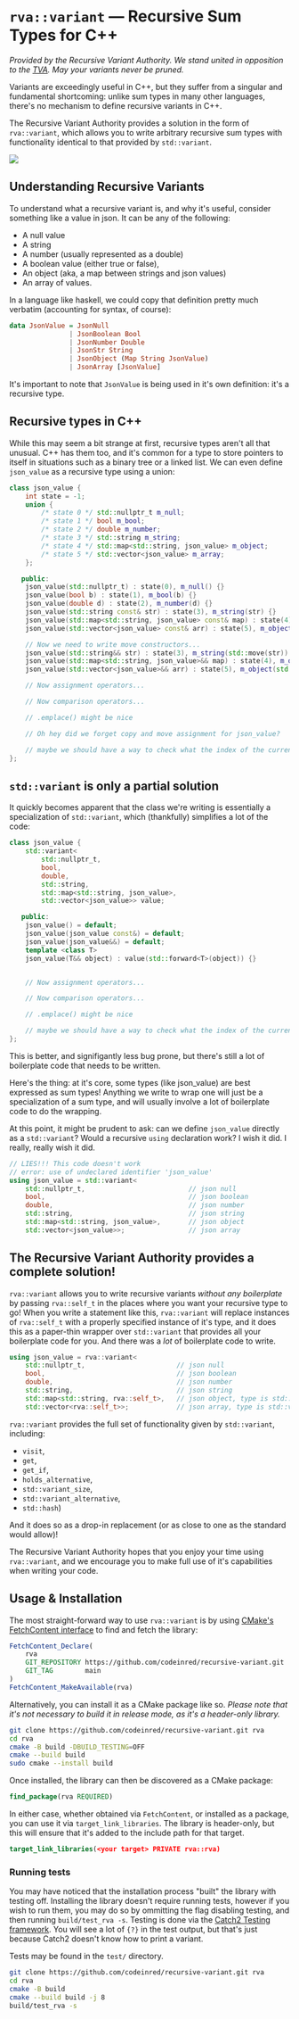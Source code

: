 # `rva::variant` — Recursive Sum Types for C++

_Provided by the Recursive Variant Authority. We stand united in opposition to
the [TVA](https://youtu.be/nW948Va-l10). May your variants never be pruned._

Variants are exceedingly useful in C++, but they suffer from a singular and
fundamental shortcoming: unlike sum types in many other languages, there's no
mechanism to define recursive variants in C++.

The Recursive Variant Authority provides a solution in the form of
`rva::variant`, which allows you to write arbitrary recursive sum types with
functionality identical to that provided by `std::variant`.

![](.github/recursive-variant-authority.png)

## Understanding Recursive Variants

To understand what a recursive variant is, and why it's useful, consider
something like a value in json. It can be any of the following:

- A null value
- A string
- A number (usually represented as a double)
- A boolean value (either true or false),
- An object (aka, a map between strings and json values)
- An array of values.

In a language like haskell, we could copy that definition pretty much verbatim
(accounting for syntax, of course):

```hs
data JsonValue = JsonNull
               | JsonBoolean Bool
               | JsonNumber Double
               | JsonStr String
               | JsonObject (Map String JsonValue)
               | JsonArray [JsonValue]
```

It's important to note that `JsonValue` is being used in it's own definition:
it's a recursive type.

## Recursive types in C++

While this may seem a bit strange at first, recursive types aren't all that
unusual. C++ has them too, and it's common for a type to store pointers to
itself in situations such as a binary tree or a linked list. We can even define
`json_value` as a recursive type using a union:

```cpp
class json_value {
    int state = -1;
    union {
        /* state 0 */ std::nullptr_t m_null;
        /* state 1 */ bool m_bool;
        /* state 2 */ double m_number;
        /* state 3 */ std::string m_string;
        /* state 4 */ std::map<std::string, json_value> m_object;
        /* state 5 */ std::vector<json_value> m_array;
    };

   public:
    json_value(std::nullptr_t) : state(0), m_null() {}
    json_value(bool b) : state(1), m_bool(b) {}
    json_value(double d) : state(2), m_number(d) {}
    json_value(std::string const& str) : state(3), m_string(str) {}
    json_value(std::map<std::string, json_value> const& map) : state(4), m_object(map) {}
    json_value(std::vector<json_value> const& arr) : state(5), m_object(m_array) {}

    // Now we need to write move constructors...
    json_value(std::string&& str) : state(3), m_string(std::move(str)) {}
    json_value(std::map<std::string, json_value>&& map) : state(4), m_object(std::move(map)) {}
    json_value(std::vector<json_value>&& arr) : state(5), m_object(std::move(m_array)) {}

    // Now assignment operators...

    // Now comparison operators...

    // .emplace() might be nice

    // Oh hey did we forget copy and move assignment for json_value?

    // maybe we should have a way to check what the index of the currently active element is
};
```

## `std::variant` is only a partial solution

It quickly becomes apparent that the class we're writing is essentially a
specialization of `std::variant`, which (thankfully) simplifies a lot of the
code:

```cpp
class json_value {
    std::variant<
        std::nullptr_t,
        bool,
        double,
        std::string,
        std::map<std::string, json_value>,
        std::vector<json_value>> value;

   public:
    json_value() = default;
    json_value(json_value const&) = default;
    json_value(json_value&&) = default;
    template <class T>
    json_value(T&& object) : value(std::forward<T>(object)) {}


    // Now assignment operators...

    // Now comparison operators...

    // .emplace() might be nice

    // maybe we should have a way to check what the index of the currently active element is
};
```

This is better, and signifigantly less bug prone, but there's still a lot of
boilerplate code that needs to be written.

Here's the thing: at it's core, some types (like json_value) are best expressed
as sum types! Anything we write to wrap one will just be a specialization of a
sum type, and will usually involve a lot of boilerplate code to do the wrapping.

At this point, it might be prudent to ask: can we define `json_value` directly
as a `std::variant`? Would a recursive `using` declaration work? I wish it did.
I really, really wish it did.

```cpp
// LIES!!! This code doesn't work
// error: use of undeclared identifier 'json_value'
using json_value = std::variant<
    std::nullptr_t,                          // json null
    bool,                                    // json boolean
    double,                                  // json number
    std::string,                             // json string
    std::map<std::string, json_value>,       // json object
    std::vector<json_value>>;                // json array
```

## The Recursive Variant Authority provides a complete solution!

`rva::variant` allows you to write recursive variants _without any boilerplate_
by passing `rva::self_t` in the places where you want your recursive type to go!
When you write a statement like this, `rva::variant` will replace instances of
`rva::self_t` with a properly specified instance of it's type, and it does this
as a paper-thin wrapper over `std::variant` that provides all your boilerplate
code for you. And there was a _lot_ of boilerplate code to write.

```cpp
using json_value = rva::variant<
    std::nullptr_t,                       // json null
    bool,                                 // json boolean
    double,                               // json number
    std::string,                          // json string
    std::map<std::string, rva::self_t>,   // json object, type is std::map<std::string, json_value>
    std::vector<rva::self_t>>;            // json array, type is std::vector<json_value>
```

`rva::variant` provides the full set of functionality given by `std::variant`,
including:

- `visit`,
- `get`,
- `get_if`,
- `holds_alternative`,
- `std::variant_size`,
- `std::variant_alternative`,
- `std::hash`)

And it does so as a drop-in replacement (or as close to one as the standard
would allow)!

The Recursive Variant Authority hopes that you enjoy your time using
`rva::variant`, and we encourage you to make full use of it's capabilities when
writing your code.

## Usage & Installation

The most straight-forward way to use `rva::variant` is by using
[CMake's FetchContent interface](https://cmake.org/cmake/help/v3.21/module/FetchContent.html)
to find and fetch the library:

```cmake
FetchContent_Declare(
    rva
    GIT_REPOSITORY https://github.com/codeinred/recursive-variant.git
    GIT_TAG        main
)
FetchContent_MakeAvailable(rva)
```

Alternatively, you can install it as a CMake package like so. _Please note that
it's not necessary to build it in release mode, as it's a header-only library._

```bash
git clone https://github.com/codeinred/recursive-variant.git rva
cd rva
cmake -B build -DBUILD_TESTING=OFF
cmake --build build
sudo cmake --install build
```

Once installed, the library can then be discovered as a CMake package:

```cmake
find_package(rva REQUIRED)
```

In either case, whether obtained via `FetchContent`, or installed as a package,
you can use it via `target_link_libraries`. The library is header-only, but this
will ensure that it's added to the include path for that target.

```cmake
target_link_libraries(<your target> PRIVATE rva::rva)
```

### Running tests

You may have noticed that the installation process "built" the library with
testing off. Installing the library doesn't require running tests, however if
you wish to run them, you may do so by ommitting the flag disabling testing, and
then running `build/test_rva -s`. Testing is done via the
[Catch2 Testing framework](https://github.com/catchorg/Catch2). You will see a
lot of `{?}` in the test output, but that's just because Catch2 doesn't know how
to print a variant.

Tests may be found in the `test/` directory.

```bash
git clone https://github.com/codeinred/recursive-variant.git rva
cd rva
cmake -B build
cmake --build build -j 8
build/test_rva -s
```
